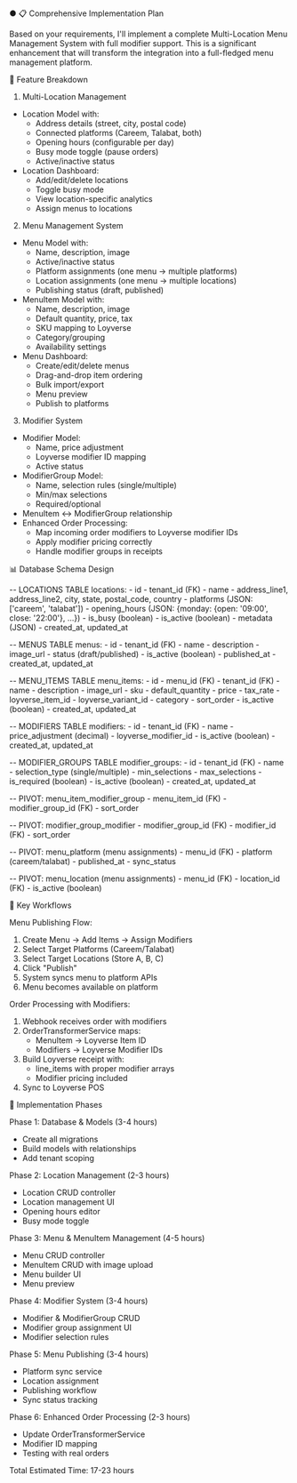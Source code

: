 ● 📋 Comprehensive Implementation Plan

  Based on your requirements, I'll implement a complete Multi-Location Menu Management System with full modifier support. This is a
  significant enhancement that will transform the integration into a full-fledged menu management platform.

  🎯 Feature Breakdown

  1. Multi-Location Management

  - Location Model with:
    - Address details (street, city, postal code)
    - Connected platforms (Careem, Talabat, both)
    - Opening hours (configurable per day)
    - Busy mode toggle (pause orders)
    - Active/inactive status
  - Location Dashboard:
    - Add/edit/delete locations
    - Toggle busy mode
    - View location-specific analytics
    - Assign menus to locations

  2. Menu Management System

  - Menu Model with:
    - Name, description, image
    - Active/inactive status
    - Platform assignments (one menu → multiple platforms)
    - Location assignments (one menu → multiple locations)
    - Publishing status (draft, published)
  - MenuItem Model with:
    - Name, description, image
    - Default quantity, price, tax
    - SKU mapping to Loyverse
    - Category/grouping
    - Availability settings
  - Menu Dashboard:
    - Create/edit/delete menus
    - Drag-and-drop item ordering
    - Bulk import/export
    - Menu preview
    - Publish to platforms

  3. Modifier System

  - Modifier Model:
    - Name, price adjustment
    - Loyverse modifier ID mapping
    - Active status
  - ModifierGroup Model:
    - Name, selection rules (single/multiple)
    - Min/max selections
    - Required/optional
  - MenuItem ↔ ModifierGroup relationship
  - Enhanced Order Processing:
    - Map incoming order modifiers to Loyverse modifier IDs
    - Apply modifier pricing correctly
    - Handle modifier groups in receipts

  📊 Database Schema Design

  -- LOCATIONS TABLE
  locations:
    - id
    - tenant_id (FK)
    - name
    - address_line1, address_line2, city, state, postal_code, country
    - platforms (JSON: ['careem', 'talabat'])
    - opening_hours (JSON: {monday: {open: '09:00', close: '22:00'}, ...})
    - is_busy (boolean)
    - is_active (boolean)
    - metadata (JSON)
    - created_at, updated_at

  -- MENUS TABLE
  menus:
    - id
    - tenant_id (FK)
    - name
    - description
    - image_url
    - status (draft/published)
    - is_active (boolean)
    - published_at
    - created_at, updated_at

  -- MENU_ITEMS TABLE
  menu_items:
    - id
    - menu_id (FK)
    - tenant_id (FK)
    - name
    - description
    - image_url
    - sku
    - default_quantity
    - price
    - tax_rate
    - loyverse_item_id
    - loyverse_variant_id
    - category
    - sort_order
    - is_active (boolean)
    - created_at, updated_at

  -- MODIFIERS TABLE
  modifiers:
    - id
    - tenant_id (FK)
    - name
    - price_adjustment (decimal)
    - loyverse_modifier_id
    - is_active (boolean)
    - created_at, updated_at

  -- MODIFIER_GROUPS TABLE
  modifier_groups:
    - id
    - tenant_id (FK)
    - name
    - selection_type (single/multiple)
    - min_selections
    - max_selections
    - is_required (boolean)
    - is_active (boolean)
    - created_at, updated_at

  -- PIVOT: menu_item_modifier_group
    - menu_item_id (FK)
    - modifier_group_id (FK)
    - sort_order

  -- PIVOT: modifier_group_modifier
    - modifier_group_id (FK)
    - modifier_id (FK)
    - sort_order

  -- PIVOT: menu_platform (menu assignments)
    - menu_id (FK)
    - platform (careem/talabat)
    - published_at
    - sync_status

  -- PIVOT: menu_location (menu assignments)
    - menu_id (FK)
    - location_id (FK)
    - is_active (boolean)

  🔄 Key Workflows

  Menu Publishing Flow:
  1. Create Menu → Add Items → Assign Modifiers
  2. Select Target Platforms (Careem/Talabat)
  3. Select Target Locations (Store A, B, C)
  4. Click "Publish"
  5. System syncs menu to platform APIs
  6. Menu becomes available on platform

  Order Processing with Modifiers:
  1. Webhook receives order with modifiers
  2. OrderTransformerService maps:
     - MenuItem → Loyverse Item ID
     - Modifiers → Loyverse Modifier IDs
  3. Build Loyverse receipt with:
     - line_items with proper modifier arrays
     - Modifier pricing included
  4. Sync to Loyverse POS

  🚀 Implementation Phases

  Phase 1: Database & Models (3-4 hours)
  - Create all migrations
  - Build models with relationships
  - Add tenant scoping

  Phase 2: Location Management (2-3 hours)
  - Location CRUD controller
  - Location management UI
  - Opening hours editor
  - Busy mode toggle

  Phase 3: Menu & MenuItem Management (4-5 hours)
  - Menu CRUD controller
  - MenuItem CRUD with image upload
  - Menu builder UI
  - Menu preview

  Phase 4: Modifier System (3-4 hours)
  - Modifier & ModifierGroup CRUD
  - Modifier group assignment UI
  - Modifier selection rules

  Phase 5: Menu Publishing (3-4 hours)
  - Platform sync service
  - Location assignment
  - Publishing workflow
  - Sync status tracking

  Phase 6: Enhanced Order Processing (2-3 hours)
  - Update OrderTransformerService
  - Modifier ID mapping
  - Testing with real orders

  Total Estimated Time: 17-23 hours
